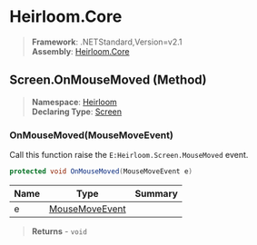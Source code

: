 # Heirloom.Core

> **Framework**: .NETStandard,Version=v2.1  
> **Assembly**: [Heirloom.Core][0]

## Screen.OnMouseMoved (Method)

> **Namespace**: [Heirloom][0]  
> **Declaring Type**: [Screen][1]

### OnMouseMoved(MouseMoveEvent)

Call this function raise the `E:Heirloom.Screen.MouseMoved` event.

```cs
protected void OnMouseMoved(MouseMoveEvent e)
```

| Name | Type                | Summary |
|------|---------------------|---------|
| e    | [MouseMoveEvent][2] |         |

> **Returns** - `void`

[0]: ../../../Heirloom.Core.md
[1]: ../Screen.md
[2]: ../MouseMoveEvent.md

